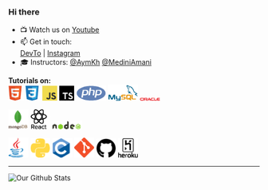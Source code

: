 ### Hi there
- 📺 Watch us on [Youtube](https://www.youtube.com/channel/UCMbOrX4GDXq2Q77wIHhnGog)
- 📫 Get in touch:  
[DevTo](https://dev.to/juniordevtun) | [Instagram](https://www.instagram.com/__juniordevtun/)
- 🎓 Instructors:
[@AymKh](https://github.com/AymKh) 
[@MediniAmani ](https://github.com/MediniAmani) 


**Tutorials on:**  
<img src="img/html.png" alt="HTML" width="30"> <img src="img/css.png" alt="" width="30"> <img src="img/js.png" alt="" width="30"> <img src="img/ts.png" alt="" width="30"> <img src="img/php.png" alt="" width="60"> <img src="img/mysql.png" alt="" width="60"> <img src="img/oracle.png" alt="" width="40">

<img src="img/mongo.png" alt="" width="40"> <img src="img/react.png" alt="" width="40"> <img src="img/nodejs.png" alt="" width="60">

<img src="img/java.png" alt="" width="40"> <img src="img/python.png" alt="" width="40"> <img src="img/c.png" alt="" width="40">
<img src="img/git.png" alt="" width="40"> <img src="img/github.png" alt="" width="40"> <img src="img/heroku.png" alt="" width="40">

---
![Our Github Stats](https://github-readme-stats.vercel.app/api?username=JuniorDevTun&show_icons=true&hide=["issues"])

